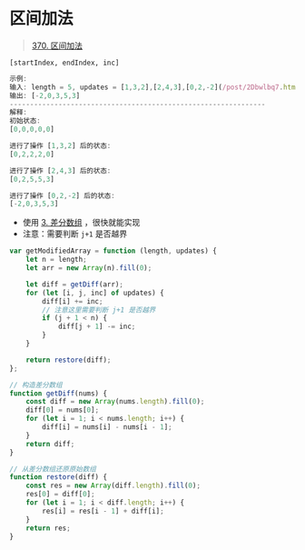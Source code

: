 
# 区间加法



> [370. 区间加法](https://leetcode.cn/problems/range-addition/)


`[startIndex, endIndex, inc]`

```javascript
示例:
输入: length = 5, updates = [1,3,2],[2,4,3],[0,2,-2](/post/2Dbwlbq7.html#1,3,2],[2,4,3],[0,2,-2)
输出: [-2,0,3,5,3]
---------------------------------------------------------------
解释:
初始状态:
[0,0,0,0,0]

进行了操作 [1,3,2] 后的状态:
[0,2,2,2,0]

进行了操作 [2,4,3] 后的状态:
[0,2,5,5,3]

进行了操作 [0,2,-2] 后的状态:
[-2,0,3,5,3]
```


- 使用 [3. 差分数组](/post/H9dLdIzS.html) ，很快就能实现
- 注意：需要判断 `j+1` 是否越界

```javascript hl:8
var getModifiedArray = function (length, updates) {
    let n = length;
    let arr = new Array(n).fill(0);

    let diff = getDiff(arr);
    for (let [i, j, inc] of updates) {
        diff[i] += inc;
        // 注意这里需要判断 j+1 是否越界
        if (j + 1 < n) {
            diff[j + 1] -= inc;
        }
    }

    return restore(diff);
};

// 构造差分数组
function getDiff(nums) {
    const diff = new Array(nums.length).fill(0);
    diff[0] = nums[0];
    for (let i = 1; i < nums.length; i++) {
        diff[i] = nums[i] - nums[i - 1];
    }
    return diff;
}

// 从差分数组还原原始数组
function restore(diff) {
    const res = new Array(diff.length).fill(0);
    res[0] = diff[0];
    for (let i = 1; i < diff.length; i++) {
        res[i] = res[i - 1] + diff[i];
    }
    return res;
}
```


